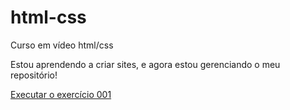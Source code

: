 # html-css
 Curso em vídeo html/css
 
 Estou aprendendo a criar sites, e agora estou gerenciando o meu repositório!

 <a href="https://pedrofernandescajuri.github.io/html-css/exercicios/ex001/">Executar o exercício 001</a>